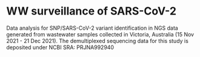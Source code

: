 # WW surveillance of SARS-CoV-2
Data analysis for SNP/SARS-CoV-2 variant identification in NGS data generated from wastewater samples collected in Victoria, Australia (15 Nov 2021 - 21 Dec 2021). The demultiplexed sequencing data for this study is deposited under NCBI SRA: PRJNA992940
